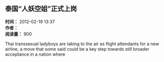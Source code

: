 ## 泰国“人妖空姐”正式上岗

**时间：** 2012-02-19 13:37  
**作者：**  
**阅读量：** 900  

Thai transsexual ladyboys are taking to the air as flight attendants for a new airline, a move that some said could be a key step towards still broader acceptance in a nation where